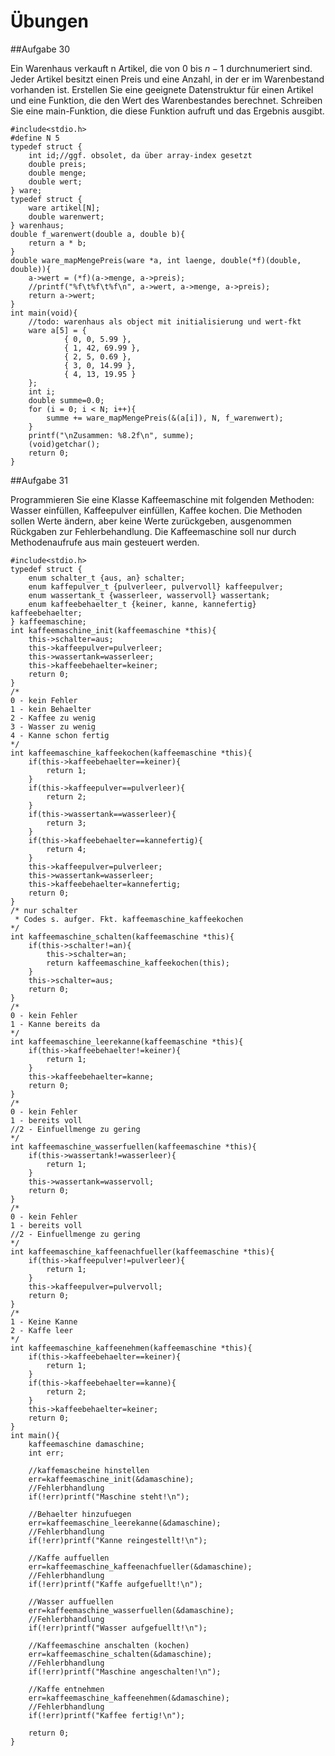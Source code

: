 # Übungen

##Aufgabe 30

Ein Warenhaus verkauft n Artikel, die von $0$ bis $n−1$ durchnumeriert sind. Jeder Artikel besitzt einen Preis und eine Anzahl, in der er im Warenbestand vorhanden ist. Erstellen Sie eine geeignete Datenstruktur für einen Artikel und eine Funktion, die den Wert des Warenbestandes berechnet. Schreiben Sie eine main-Funktion, die diese Funktion aufruft und das Ergebnis ausgibt.

	#include<stdio.h>
	#define N 5
	typedef struct {
		int id;//ggf. obsolet, da über array-index gesetzt
		double preis;
		double menge;
		double wert;
	} ware;
	typedef struct {
		ware artikel[N];
		double warenwert;
	} warenhaus;
	double f_warenwert(double a, double b){
		return a * b;
	}
	double ware_mapMengePreis(ware *a, int laenge, double(*f)(double, double)){
		a->wert = (*f)(a->menge, a->preis);
		//printf("%f\t%f\t%f\n", a->wert, a->menge, a->preis);
		return a->wert;
	}
	int main(void){
		//todo: warenhaus als object mit initialisierung und wert-fkt
		ware a[5] = {
				{ 0, 0, 5.99 },
				{ 1, 42, 69.99 },
				{ 2, 5, 0.69 },
				{ 3, 0, 14.99 },
				{ 4, 13, 19.95 }
		};
		int i;
		double summe=0.0;
		for (i = 0; i < N; i++){
			summe += ware_mapMengePreis(&(a[i]), N, f_warenwert);
		}
		printf("\nZusammen: %8.2f\n", summe);
		(void)getchar();
		return 0;
	}

##Aufgabe 31

Programmieren Sie eine Klasse Kaffeemaschine mit folgenden Methoden: Wasser einfüllen, Kaffeepulver einfüllen, Kaffee kochen. Die Methoden sollen Werte ändern, aber keine Werte zurückgeben, ausgenommen Rückgaben zur Fehlerbehandlung. Die Kaffeemaschine soll nur durch Methodenaufrufe aus main gesteuert werden.

	#include<stdio.h>
	typedef struct {
		enum schalter_t {aus, an} schalter;
		enum kaffepulver_t {pulverleer, pulvervoll} kaffeepulver;
		enum wassertank_t {wasserleer, wasservoll} wassertank;
		enum kaffeebehaelter_t {keiner, kanne, kannefertig} kaffeebehaelter;
	} kaffeemaschine;
	int kaffeemaschine_init(kaffeemaschine *this){
		this->schalter=aus;
		this->kaffeepulver=pulverleer;
		this->wassertank=wasserleer;
		this->kaffeebehaelter=keiner;
		return 0;
	}
	/*
	0 - kein Fehler
	1 - kein Behaelter
	2 - Kaffee zu wenig
	3 - Wasser zu wenig
	4 - Kanne schon fertig
	*/
	int kaffeemaschine_kaffeekochen(kaffeemaschine *this){
		if(this->kaffeebehaelter==keiner){
			return 1;
		}
		if(this->kaffeepulver==pulverleer){
			return 2;
		}
		if(this->wassertank==wasserleer){
			return 3;
		}
		if(this->kaffeebehaelter==kannefertig){
			return 4;
		}
		this->kaffeepulver=pulverleer;
		this->wassertank=wasserleer;
		this->kaffeebehaelter=kannefertig;
		return 0;
	}
	/* nur schalter
	 * Codes s. aufger. Fkt. kaffeemaschine_kaffeekochen
	*/
	int kaffeemaschine_schalten(kaffeemaschine *this){
		if(this->schalter!=an){
			this->schalter=an;
			return kaffeemaschine_kaffeekochen(this);
		}
		this->schalter=aus;
		return 0;
	}
	/*
	0 - kein Fehler
	1 - Kanne bereits da
	*/
	int kaffeemaschine_leerekanne(kaffeemaschine *this){
		if(this->kaffeebehaelter!=keiner){
			return 1;
		}
		this->kaffeebehaelter=kanne;
		return 0;
	}
	/*
	0 - kein Fehler
	1 - bereits voll
	//2 - Einfuellmenge zu gering
	*/
	int kaffeemaschine_wasserfuellen(kaffeemaschine *this){
		if(this->wassertank!=wasserleer){
			return 1;
		}
		this->wassertank=wasservoll;
		return 0;
	}
	/*
	0 - kein Fehler
	1 - bereits voll
	//2 - Einfuellmenge zu gering
	*/
	int kaffeemaschine_kaffeenachfueller(kaffeemaschine *this){
		if(this->kaffeepulver!=pulverleer){
			return 1;
		}
		this->kaffeepulver=pulvervoll;
		return 0;
	}
	/*
	1 - Keine Kanne
	2 - Kaffe leer
	*/
	int kaffeemaschine_kaffeenehmen(kaffeemaschine *this){
		if(this->kaffeebehaelter==keiner){
			return 1;
		}
		if(this->kaffeebehaelter==kanne){
			return 2;
		}
		this->kaffeebehaelter=keiner;
		return 0;
	}
	int main(){
		kaffeemaschine damaschine;
		int err;

		//kaffemascheine hinstellen
		err=kaffeemaschine_init(&damaschine);
		//Fehlerbhandlung
		if(!err)printf("Maschine steht!\n");

		//Behaelter hinzufuegen
		err=kaffeemaschine_leerekanne(&damaschine);
		//Fehlerbhandlung
		if(!err)printf("Kanne reingestellt!\n");

		//Kaffe auffuellen
		err=kaffeemaschine_kaffeenachfueller(&damaschine);
		//Fehlerbhandlung
		if(!err)printf("Kaffe aufgefuellt!\n");
		
		//Wasser auffuellen
		err=kaffeemaschine_wasserfuellen(&damaschine);
		//Fehlerbhandlung
		if(!err)printf("Wasser aufgefuellt!\n");
		
		//Kaffeemaschine anschalten (kochen)
		err=kaffeemaschine_schalten(&damaschine);
		//Fehlerbhandlung
		if(!err)printf("Maschine angeschalten!\n");
		
		//Kaffe entnehmen
		err=kaffeemaschine_kaffeenehmen(&damaschine);
		//Fehlerbhandlung
		if(!err)printf("Kaffee fertig!\n");

		return 0;
	}
